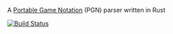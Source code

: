 A [Portable Game Notation](https://en.wikipedia.org/wiki/Portable_Game_Notation) (PGN) parser written in Rust

[![Build Status](https://travis-ci.org/jcsirot/rust-pgn-parser.svg?branch=master)](https://travis-ci.org/jcsirot/rust-pgn-parser)
